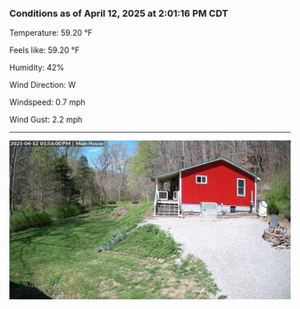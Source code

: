 ### Conditions as of April 12, 2025 at 2:01:16 PM CDT 

Temperature: 59.20 &deg;F

Feels like: 59.20 &deg;F

Humidity: 42%

Wind Direction: W

Windspeed: 0.7 mph

Wind Gust: 2.2 mph

---

<img src="./images/latest.jpeg"/>

